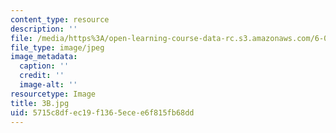 ```yaml
---
content_type: resource
description: ''
file: /media/https%3A/open-learning-course-data-rc.s3.amazonaws.com/6-001-structure-and-interpretation-of-computer-programs-spring-2005/5715c8dfec19f1365ecee6f815fb68dd_3B.jpg
file_type: image/jpeg
image_metadata:
  caption: ''
  credit: ''
  image-alt: ''
resourcetype: Image
title: 3B.jpg
uid: 5715c8df-ec19-f136-5ece-e6f815fb68dd
---
```

